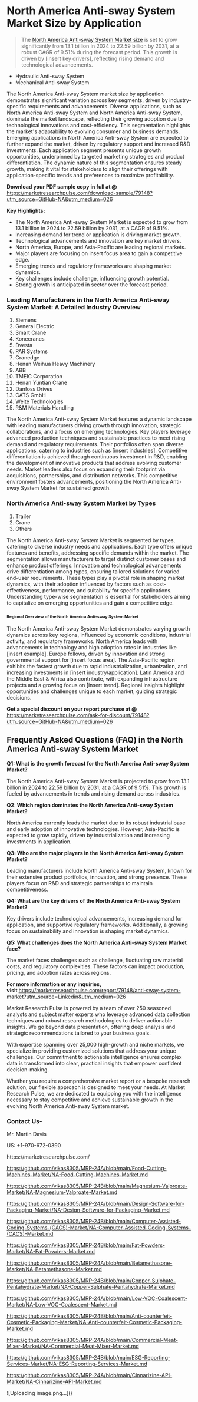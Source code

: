 
<h1>North America Anti-sway System Market&nbsp;Size by Application</h1><blockquote><p>The <a href="https://marketresearchpulse.com/download-sample/79148?utm_source=GitHub-NA&amp;utm_medium=026">North America Anti-sway System Market size</a> is set to grow significantly from 13.1 billion in 2024 to 22.59 billion by 2031, at a robust CAGR of 9.51% during the forecast period. This growth is driven by [insert key drivers], reflecting rising demand and technological advancements.</p></blockquote><ul><li>Hydraulic Anti-sway System<li> Mechanical Anti-sway System</li></ul><p>The North America Anti-sway System market size by application demonstrates significant variation across key segments, driven by industry-specific requirements and advancements. Diverse applications, such as North America Anti-sway System and North America Anti-sway System, dominate the market landscape, reflecting their growing adoption due to technological innovations and cost-efficiency. This segmentation highlights the market's adaptability to evolving consumer and business demands. Emerging applications in North America Anti-sway System are expected to further expand the market, driven by regulatory support and increased R&D investments. Each application segment presents unique growth opportunities, underpinned by targeted marketing strategies and product differentiation. The dynamic nature of this segmentation ensures steady growth, making it vital for stakeholders to align their offerings with application-specific trends and preferences to maximize profitability.</p><p><strong>Download your PDF sample copy in full at @ </strong><a href="https://marketresearchpulse.com/download-sample/79148?utm_source=GitHub-NA&amp;utm_medium=026">https://marketresearchpulse.com/download-sample/79148?utm_source=GitHub-NA&amp;utm_medium=026</a></p><p><strong>Key Highlights: </strong></p><ul><li>The North America Anti-sway System Market is expected to grow from 13.1 billion in 2024 to 22.59 billion by 2031, at a CAGR of 9.51%.</li><li>Increasing demand for trend or application is driving market growth.</li><li>Technological advancements and innovation are key market drivers.</li><li>North America, Europe, and Asia-Pacific are leading regional markets.</li><li>Major players are focusing on insert focus area to gain a competitive edge.</li><li>Emerging trends and regulatory frameworks are shaping market dynamics.</li><li>Key challenges include challenge, influencing growth potential.</li><li>Strong growth is anticipated in sector over the forecast period.</li></ul><h3>Leading Manufacturers in the North America Anti-sway System Market: A Detailed Industry Overview</h3><ol><li>Siemens</li><li>General Electric</li><li>Smart Crane</li><li>Konecranes</li><li>Dvesta</li><li>PAR Systems</li><li>Cranedge</li><li>Henan Weihua Heavy Machinery</li><li>ABB</li><li>TMEIC Corporation</li><li>Henan Yuntian Crane</li><li>Danfoss Drives</li><li>CATS GmbH</li><li>Weite Technologies</li><li>R&M Materials Handling</li></ol><div class="flex max-w-full flex-col flex-grow"><div class="min-h-8 text-message flex w-full flex-col items-end gap-2 whitespace-normal break-words [.text-message+&amp;]:mt-5" dir="auto" data-message-author-role="assistant" data-message-id="fd8432e4-4910-450d-b182-61b7bfb0a01f" data-message-model-slug="gpt-4o"><div class="flex w-full flex-col gap-1 empty:hidden first:pt-[3px]"><div class="markdown prose w-full break-words dark:prose-invert light"><p>The North America Anti-sway System Market features a dynamic landscape with leading manufacturers driving growth through innovation, strategic collaborations, and a focus on emerging technologies. Key players leverage advanced production techniques and sustainable practices to meet rising demand and regulatory requirements. Their portfolios often span diverse applications, catering to industries such as [insert industries]. Competitive differentiation is achieved through continuous investment in R&amp;D, enabling the development of innovative products that address evolving customer needs. Market leaders also focus on expanding their footprint via acquisitions, partnerships, and distribution networks. This competitive environment fosters advancements, positioning the North America Anti-sway System Market for sustained growth.</p></div></div></div></div><h3>North America Anti-sway System Market by Types</h3><ol><li>Trailer<li> Crane<li> Others</li></ol><div class="flex max-w-full flex-col flex-grow"><div class="min-h-8 text-message flex w-full flex-col items-end gap-2 whitespace-normal break-words [.text-message+&amp;]:mt-5" dir="auto" data-message-author-role="assistant" data-message-id="084470be-0bb7-4664-bddf-5156b4f41249" data-message-model-slug="gpt-4o-mini"><div class="flex w-full flex-col gap-1 empty:hidden first:pt-[3px]"><div class="markdown prose w-full break-words dark:prose-invert light"><p>The North America Anti-sway System Market is segmented by types, catering to diverse industry needs and applications. Each type offers unique features and benefits, addressing specific demands within the market. The segmentation allows manufacturers to target distinct customer bases and enhance product offerings. Innovation and technological advancements drive differentiation among types, ensuring tailored solutions for varied end-user requirements. These types play a pivotal role in shaping market dynamics, with their adoption influenced by factors such as cost-effectiveness, performance, and suitability for specific applications. Understanding type-wise segmentation is essential for stakeholders aiming to capitalize on emerging opportunities and gain a competitive edge.</p></div></div></div></div><h3><span style="font-size: 11px;">Regional Overview of the North America Anti-sway System Market</span></h3><div class="flex max-w-full flex-col flex-grow"><div class="min-h-8 text-message flex w-full flex-col items-end gap-2 whitespace-normal break-words [.text-message+&amp;]:mt-5" dir="auto" data-message-author-role="assistant" data-message-id="e9038762-ce64-4e30-91c9-9bd413514231" data-message-model-slug="gpt-4o-mini"><div class="flex w-full flex-col gap-1 empty:hidden first:pt-[3px]"><div class="markdown prose w-full break-words dark:prose-invert light"><p>The North America Anti-sway System Market demonstrates varying growth dynamics across key regions, influenced by economic conditions, industrial activity, and regulatory frameworks. North America leads with advancements in technology and high adoption rates in industries like [insert example]. Europe follows, driven by innovation and strong governmental support for [insert focus area]. The Asia-Pacific region exhibits the fastest growth due to rapid industrialization, urbanization, and increasing investments in [insert industry/application]. Latin America and the Middle East &amp; Africa also contribute, with expanding infrastructure projects and a growing focus on [insert trend]. Regional insights highlight opportunities and challenges unique to each market, guiding strategic decisions.</p></div></div></div></div><p><strong>Get a special discount on your report purchase at @ </strong><a href="https://marketresearchpulse.com/ask-for-discount/79148?utm_source=GitHub-NA&amp;utm_medium=026">https://marketresearchpulse.com/ask-for-discount/79148?utm_source=GitHub-NA&amp;utm_medium=026</a></p><h2>Frequently Asked Questions (FAQ) in the North America Anti-sway System Market</h2><p><strong>Q1: What is the growth forecast for the North America Anti-sway System Market?</strong></p><p>The North America Anti-sway System Market is projected to grow from 13.1 billion in 2024 to 22.59 billion by 2031, at a CAGR of 9.51%. This growth is fueled by advancements in trends and rising demand across industries.</p><p><strong>Q2: Which region dominates the North America Anti-sway System Market?</strong></p><p>North America currently leads the market due to its robust industrial base and early adoption of innovative technologies. However, Asia-Pacific is expected to grow rapidly, driven by industrialization and increasing investments in application.</p><p><strong>Q3: Who are the major players in the North America Anti-sway System Market?</strong></p><p>Leading manufacturers include North America Anti-sway System, known for their extensive product portfolios, innovation, and strong presence. These players focus on R&amp;D and strategic partnerships to maintain competitiveness.</p><p><strong>Q4: What are the key drivers of the North America Anti-sway System Market?</strong></p><p>Key drivers include technological advancements, increasing demand for application, and supportive regulatory frameworks. Additionally, a growing focus on sustainability and innovation is shaping market dynamics.</p><p><strong>Q5: What challenges does the North America Anti-sway System Market face?</strong></p><p>The market faces challenges such as challenge, fluctuating raw material costs, and regulatory complexities. These factors can impact production, pricing, and adoption rates across regions.</p><p><strong>For more information or any inquiries, visit&nbsp;</strong><a href="https://marketresearchpulse.com/report/79148/anti-sway-system-market?utm_source=Linkedin&utm_medium=026">https://marketresearchpulse.com/report/79148/anti-sway-system-market?utm_source=Linkedin&utm_medium=026</a></p><p>Market Research Pulse is powered by a team of over 250 seasoned analysts and subject matter experts who leverage advanced data collection techniques and robust research methodologies to deliver actionable insights. We go beyond data presentation, offering deep analysis and strategic recommendations tailored to your business goals.</p><p>With expertise spanning over 25,000 high-growth and niche markets, we specialize in providing customized solutions that address your unique challenges. Our commitment to actionable intelligence ensures complex data is transformed into clear, practical insights that empower confident decision-making.</p><p>Whether you require a comprehensive market report or a bespoke research solution, our flexible approach is designed to meet your needs. At Market Research Pulse, we are dedicated to equipping you with the intelligence necessary to stay competitive and achieve sustainable growth in the evolving North America Anti-sway System market.</p><h3><strong>Contact Us-</strong></h3><p>Mr. Martin Davis</p><p>US: +1-970-672-0390</p><p>https://marketresearchpulse.com/</p><p><a href="https://github.com/vikas8305/MRP-24A/blob/main/Food-Cutting-Machines-Market/NA-Food-Cutting-Machines-Market.md">https://github.com/vikas8305/MRP-24A/blob/main/Food-Cutting-Machines-Market/NA-Food-Cutting-Machines-Market.md</a></p><p><a href="https://github.com/vikas8305/MRP-24B/blob/main/Magnesium-Valproate-Market/NA-Magnesium-Valproate-Market.md">https://github.com/vikas8305/MRP-24B/blob/main/Magnesium-Valproate-Market/NA-Magnesium-Valproate-Market.md</a></p><p><a href="https://github.com/vikas8305/MRP-24A/blob/main/Design-Software-for-Packaging-Market/NA-Design-Software-for-Packaging-Market.md">https://github.com/vikas8305/MRP-24A/blob/main/Design-Software-for-Packaging-Market/NA-Design-Software-for-Packaging-Market.md</a></p><p><a href="https://github.com/vikas8305/MRP-24B/blob/main/Computer-Assisted-Coding-Systems-(CACS)-Market/NA-Computer-Assisted-Coding-Systems-(CACS)-Market.md">https://github.com/vikas8305/MRP-24B/blob/main/Computer-Assisted-Coding-Systems-(CACS)-Market/NA-Computer-Assisted-Coding-Systems-(CACS)-Market.md</a></p><p><a href="https://github.com/vikas8305/MRP-24B/blob/main/Fat-Powders-Market/NA-Fat-Powders-Market.md">https://github.com/vikas8305/MRP-24B/blob/main/Fat-Powders-Market/NA-Fat-Powders-Market.md</a></p><p><a href="https://github.com/vikas8305/MRP-24A/blob/main/Betamethasone-Market/NA-Betamethasone-Market.md">https://github.com/vikas8305/MRP-24A/blob/main/Betamethasone-Market/NA-Betamethasone-Market.md</a></p><p><a href="https://github.com/vikas8305/MRP-24B/blob/main/Copper-Sulphate-Pentahydrate-Market/NA-Copper-Sulphate-Pentahydrate-Market.md">https://github.com/vikas8305/MRP-24B/blob/main/Copper-Sulphate-Pentahydrate-Market/NA-Copper-Sulphate-Pentahydrate-Market.md</a></p><p><a href="https://github.com/vikas8305/MRP-24A/blob/main/Low-VOC-Coalescent-Market/NA-Low-VOC-Coalescent-Market.md">https://github.com/vikas8305/MRP-24A/blob/main/Low-VOC-Coalescent-Market/NA-Low-VOC-Coalescent-Market.md</a></p><p><a href="https://github.com/vikas8305/MRP-24B/blob/main/Anti-counterfeit-Cosmetic-Packaging-Market/NA-Anti-counterfeit-Cosmetic-Packaging-Market.md">https://github.com/vikas8305/MRP-24B/blob/main/Anti-counterfeit-Cosmetic-Packaging-Market/NA-Anti-counterfeit-Cosmetic-Packaging-Market.md</a></p><p><a href="https://github.com/vikas8305/MRP-24A/blob/main/Commercial-Meat-Mixer-Market/NA-Commercial-Meat-Mixer-Market.md">https://github.com/vikas8305/MRP-24A/blob/main/Commercial-Meat-Mixer-Market/NA-Commercial-Meat-Mixer-Market.md</a></p><p><a href="https://github.com/vikas8305/MRP-24B/blob/main/ESG-Reporting-Services-Market/NA-ESG-Reporting-Services-Market.md">https://github.com/vikas8305/MRP-24B/blob/main/ESG-Reporting-Services-Market/NA-ESG-Reporting-Services-Market.md</a></p><p><a href="https://github.com/vikas8305/MRP-24A/blob/main/Cinnarizine-API-Market/NA-Cinnarizine-API-Market.md">https://github.com/vikas8305/MRP-24A/blob/main/Cinnarizine-API-Market/NA-Cinnarizine-API-Market.md</a></p>
![Uploading image.png…]()
